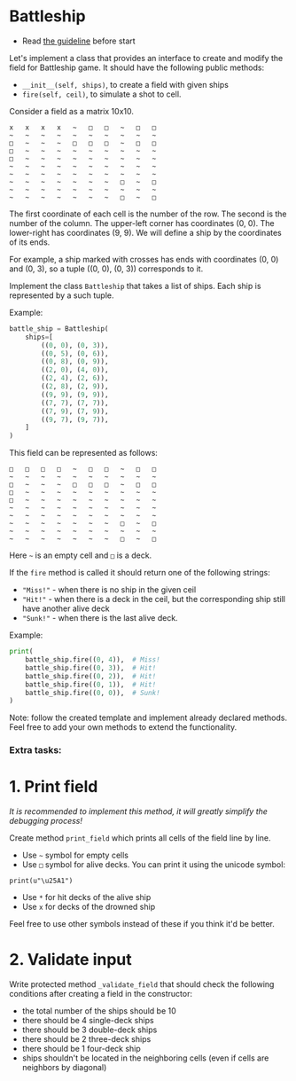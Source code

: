 # Battleship

- Read [the guideline](https://github.com/mate-academy/py-task-guideline/blob/main/README.md) before start


Let's implement a class that provides an interface to create and modify the field for Battleship game.
It should have the following public methods:
- `__init__(self, ships)`, to create a field with given ships
- `fire(self, ceil)`, to simulate a shot to cell.

Consider a field as a matrix 10x10.
```
x	x	x	x	~	□	□	~	□	□	
~	~	~	~	~	~	~	~	~	~	
□	~	~	~	□	□	□	~	□	□	
□	~	~	~	~	~	~	~	~	~	
□	~	~	~	~	~	~	~	~	~	
~	~	~	~	~	~	~	~	~	~	
~	~	~	~	~	~	~	~	~	~	
~	~	~	~	~	~	~	□	~	□	
~	~	~	~	~	~	~	~	~	~	
~	~	~	~	~	~	~	□	~	□
```
The first coordinate of each cell is the number of the row.
The second is the number of the column.
The upper-left corner has coordinates (0, 0).
The lower-right has coordinates (9, 9).
We will define a ship by the coordinates of its ends.

For example, a ship marked with crosses has ends with coordinates
(0, 0) and (0, 3), so a tuple ((0, 0), (0, 3)) corresponds to it.

Implement the class `Battleship` that takes a list of ships. Each ship is represented by a such tuple.

Example:
```python
battle_ship = Battleship(
    ships=[
        ((0, 0), (0, 3)),
        ((0, 5), (0, 6)),
        ((0, 8), (0, 9)),
        ((2, 0), (4, 0)),
        ((2, 4), (2, 6)),
        ((2, 8), (2, 9)),
        ((9, 9), (9, 9)),
        ((7, 7), (7, 7)),
        ((7, 9), (7, 9)),
        ((9, 7), (9, 7)),
    ]
)
```
This field can be represented as follows:
```
□	□	□	□	~	□	□	~	□	□	
~	~	~	~	~	~	~	~	~	~	
□	~	~	~	□	□	□	~	□	□	
□	~	~	~	~	~	~	~	~	~	
□	~	~	~	~	~	~	~	~	~	
~	~	~	~	~	~	~	~	~	~	
~	~	~	~	~	~	~	~	~	~	
~	~	~	~	~	~	~	□	~	□	
~	~	~	~	~	~	~	~	~	~	
~	~	~	~	~	~	~	□	~	□
```
Here `~` is an empty cell and `□` is a deck.

If the `fire` method is called it should return one 
of the following strings:
- `"Miss!"` - when there is no ship in the given ceil 
- `"Hit!"` - when there is a deck in the ceil, but 
the corresponding ship still have another 
alive deck
- `"Sunk!"` - when there is the last alive deck.

Example:
```python
print(
    battle_ship.fire((0, 4)),  # Miss!
    battle_ship.fire((0, 3)),  # Hit!
    battle_ship.fire((0, 2)),  # Hit!
    battle_ship.fire((0, 1)),  # Hit!
    battle_ship.fire((0, 0)),  # Sunk!
)
```

Note: follow the created template and implement 
already declared methods. Feel free to add your own
methods to extend the functionality.

### Extra tasks:
# 1. Print field 
_It is recommended to implement this method, it will greatly simplify the debugging process!_

Create method `print_field` which prints all
cells of the field line by line.
- Use `~` symbol for empty cells
- Use `□` symbol for alive decks.
You can print it using the unicode symbol:
```
print(u"\u25A1")
```
- Use `*` for hit decks of the alive ship
- Use `x` for decks of the drowned ship

Feel free to use other symbols instead of these if you think it'd be better.


# 2. Validate input
Write protected method `_validate_field` that
should check the following conditions after creating
a field in the constructor:
- the total number of the ships should be 10
- there should be 4 single-deck ships 
- there should be 3 double-deck ships 
- there should be 2 three-deck ships 
- there should be 1 four-deck ship
- ships shouldn't be located in the neighboring cells
  (even if cells are neighbors by diagonal)



